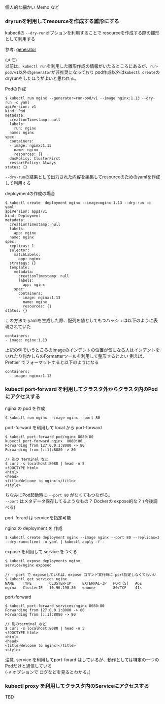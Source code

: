 個人的な細かい Memo など

### dryrunを利用してresourceを作成する雛形にする
kubectlの `--dry-run`オプションを利用することで resourceを作成する際の雛形として利用する

参考: [generator](https://kubernetes.io/docs/reference/kubectl/conventions/#generators)

(メモ)  
以前は、`kubectl run`を利用した雛形作成の情報がいたるところにあるが、`run-pod/v1`以外の`generator`が非推奨になっており pod作成以外は`kubectl create`のdryrunをしたほうがよいと思われる。

Podの作成
```
$ kubectl run nginx --generator=run-pod/v1 --image nginx:1.13 --dry-run -o yaml
apiVersion: v1
kind: Pod
metadata:
  creationTimestamp: null
  labels:
    run: nginx
  name: nginx
spec:
  containers:
  - image: nginx:1.13
    name: nginx
    resources: {}
  dnsPolicy: ClusterFirst
  restartPolicy: Always
status: {}
```
`--dry-run`の結果として出力された内容を編集してresourceのためのyamlを作成して利用する

deploymentの作成の場合
```
$ kubectl create  deployment nginx --image=nginx:1.13 --dry-run -o yaml
apiVersion: apps/v1
kind: Deployment
metadata:
  creationTimestamp: null
  labels:
    app: nginx
  name: nginx
spec:
  replicas: 1
  selector:
    matchLabels:
      app: nginx
  strategy: {}
  template:
    metadata:
      creationTimestamp: null
      labels:
        app: nginx
    spec:
      containers:
      - image: nginx:1.13
        name: nginx
        resources: {}
status: {}
```
この方法で yamlを生成した際、配列を値としてもつハッシュは以下のように表現されていた
```
containers:
- image: nginx:1.13
```
上記の例でいうところのimageのインデントの位置が気になる人はインデントをいれたり何かしらのFormatterツールを利用して整形するとよい
例えば、Prettier でフォーマットすると以下のようになる
```
containers:
  - image: nginx:1.13
```

### kubectl port-forward を利用してクラスタ外からクラスタ内のPodにアクセスする
nginx の pod を作成
```
$ kubectl run nginx --image nginx --port 80
```

port-forward を利用して local から port-forward
```
$ kubectl port-forward pod/nginx 8080:80
kubectl port-forward nginx  8080:80
Forwarding from 127.0.0.1:8080 -> 80
Forwarding from [::1]:8080 -> 80

// 別の terminal など
$ curl -s localhost:8080 | head -n 5
<!DOCTYPE html>
<html>
<head>
<title>Welcome to nginx!</title>
<style>
```
ちなみにPod起動時に `--port 80` がなくてもつながる。  
`--port` はメタデータ保存してるようなもの？ Dockerの expose的な？ (今後調べる)

port-forard は serviceを指定可能

nginx の deployment を 作成
```
$ kubectl create deployment nginx --image nginx --port 80 --replicas=3 --dry-run=client -o yaml | kubectl apply -f -
```

expose を利用して service をつくる
```
$ kubectl expose deployments nginx
service/nginx exposed

// --port で exposeしていれば、expose コマンド実行時に port指定しなくてもいい
$ kubectl get services nginx
NAME    TYPE        CLUSTER-IP     EXTERNAL-IP   PORT(S)   AGE
nginx   ClusterIP   10.96.190.36   <none>        80/TCP    41s
```

port-forward
```
$ kubectl port-forward services/nginx 8080:80
Forwarding from 127.0.0.1:8080 -> 80
Forwarding from [::1]:8080 -> 80

// 別のterminal など
$ curl -s localhost:8080 | head -n 5
<!DOCTYPE html>
<html>
<head>
<title>Welcome to nginx!</title>
<style>
```
注意. service を利用してport-forard はしているが、動作としては特定の一つのPodだけと通信している  
(-v オプションで ログなどを見るとわかる。)

### kubectl proxy を利用してクラスタ内のServiceにアクセスする

TBD